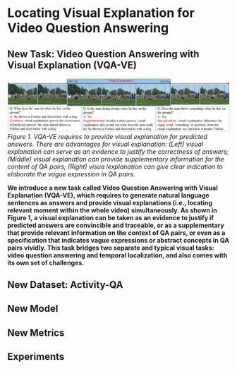 # Locating Visual Explanation for Video Question Answering

## New Task: Video Question Answering with Visual Explanation (VQA-VE)
![Task](https://github.com/VQA-VE/VQA-VE/blob/master/task.jpg "VQA-VE")
*Figure 1. VQA-VE requires to provide visual explanation for predicted answers. There are advantages for visual explanation: (Left) visual explanation can serve as an evidence to justify the correctness of answers; (Middle) visual explanation can provide supplementary information for the content of QA pairs; (Right) visua lexplanation can give clear indication to elaborate the vague expression in QA pairs.*

**We introduce a new task called Video Question Answering with Visual Explanation (VQA-VE), which requires to generate natural language sentences as answers and provide visual explanations (i.e., locating relevant moment within the whole video) simultaneously. As shown in Figure 1, a visual explanation can be taken as an evidence to justify if predicted answers are convincible and traceable, or as a supplementary that provide relevant information on the context of QA pairs, or even as a specification that indicates vague expressions or abstract concepts in QA pairs vividly. This task bridges two separate and typical visual tasks: video question answering and temporal localization, and also comes with its own set of challenges.**


## New Dataset: Activity-QA


## New Model


## New Metrics

## Experiments
